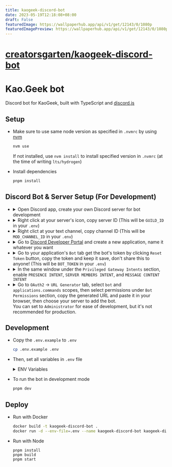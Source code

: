 ```yaml
---
title: kaogeek-discord-bot
date: 2023-05-19T12:18:08+08:00
draft: False
featuredImage: https://wallpaperhub.app/api/v1/get/12143/0/1080p
featuredImagePreview: https://wallpaperhub.app/api/v1/get/12143/0/1080p
---
```


# [creatorsgarten/kaogeek-discord-bot](https://github.com/creatorsgarten/kaogeek-discord-bot)

# Kao.Geek bot

Discord bot for KaoGeek, built with TypeScript and [discord.js](https://discord.js.org)

## Setup

- Make sure to use same node version as specified in `.nvmrc` by using [nvm](https://github.com/nvm-sh/nvm)

  ```bash
  nvm use
  ```

  If not installed, use `nvm install` to install specified version in `.nvmrc`
  (at the time of writing `lts/hydrogen`)

- Install dependencies

  ```bash
  pnpm install
  ```

## Discord Bot & Server Setup (For Development)

- <details><summary>Open Discord app, create your own Discord server for bot development</summary><img width="416" alt="00" src="https://github.com/narze/kaogeek-discord-bot/assets/248741/7cfc809c-42b0-4587-8ed7-113ffa4a8edd"></details
- <details><summary>Right click at your server's icon, copy server ID (This will be <code>GUILD_ID</code> in your <code>.env</code>)</summary><img width="191" alt="01-copy-server-id" src="https://github.com/narze/kaogeek-discord-bot/assets/248741/86d029de-16a6-4686-ae7d-9586f522e956"></details>
- <details><summary> Right clict at your text channel, copy channel ID (This will be <code>MOD_CHANNEL_ID</code> in your <code>.env</code>)</summary><img width="332" alt="4" src="https://github.com/narze/kaogeek-discord-bot/assets/248741/a0c19b2f-6985-4fa4-bda1-030a3679bac4"></details>
- <details><summary>Go to <a href="https://discord.com/developerQs/applications" target="_blank">Discord Developer Portal</a> and create a new application, name it whatever you want</summary><img width="1259" alt="1" src="https://github.com/narze/kaogeek-discord-bot/assets/248741/a6b79d46-ca2c-4dad-8ed0-e419cbe8dda7"></details>
- <details><summary>Go to your application's <code>Bot</code> tab get the bot's token by clicking <code>Reset Token</code> button, copy the token and keep it save, don't share this to anyone! (This will be <code>BOT_TOKEN</code> in your <code>.env</code>)</summary><img width="758" alt="2" src="https://github.com/narze/kaogeek-discord-bot/assets/248741/dcbba104-d60d-421e-adeb-e43f5fcebe87"></details>
- <details><summary>In the same window under the <code>Privileged Gateway Intents</code> section,  enable <code>PRESENCE INTENT</code>, <code>SERVER MEMBERS INTENT</code>, and <code>MESSAGE CONTENT INTENT</code></summary><img width="1246" alt="3" src="https://github.com/narze/kaogeek-discord-bot/assets/248741/c080d952-3407-4b0d-9dca-0ae338f08aab"></details>
- <details><summary>Go to <code>OAuth2</code> -> <code>URL Generator</code> tab, select <code>bot</code> and <code>applications.commands</code> scopes, then select permissions under <code>Bot Permissions</code> section, copy the generated URL and paste it in your browser, then choose your server to add the bot.</summary><img width="1250" alt="5" src="https://github.com/narze/kaogeek-discord-bot/assets/248741/51727677-ff83-4103-a5c7-9e4e4a36284e"></details>
  You can set to <code>Administrator</code> for ease of development, but it's not recommended for production.

## Development

- Copy the `.env.example` to `.env`

  ```bash
  cp .env.example .env
  ```

- Then, set all variables in `.env` file

  <details>
    <summary>ENV Variables</summary>

  - `BOT_TOKEN` Discord bot token
  - `GUILD_ID` Discord server ID
  - `MOD_CHANNEL_ID` Discord channel ID for bot to report moderation actions
  - `DATABASE_URL` Prisma database URL, you can use SQLite for development, set it to `file:./dev.db`
  </details>

- To run the bot in development mode

  ```bash
  pnpm dev
  ```

## Deploy

- Run with Docker
  ```bash
  docker build -t kaogeek-discord-bot .
  docker run -d --env-file=.env --name kaogeek-discord-bot kaogeek-discord-bot
  ```
- Run with Node
  ```
  pnpm install
  pnpm build
  pnpm start
  ```
